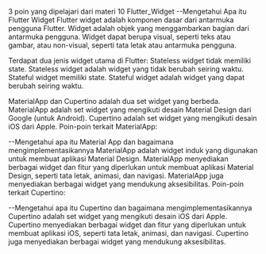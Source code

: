 3 poin yang dipelajari dari materi 10 Flutter_Widget
--Mengetahui Apa itu Flutter Widget
Flutter widget adalah komponen dasar dari antarmuka pengguna Flutter. Widget adalah objek yang menggambarkan bagian dari antarmuka pengguna. Widget dapat berupa visual, seperti teks atau gambar, atau non-visual, seperti tata letak atau antarmuka pengguna.

Terdapat dua jenis widget utama di Flutter:
Stateless widget tidak memiliki state. Stateless widget adalah widget yang tidak berubah seiring waktu.
Stateful widget memiliki state. Stateful widget adalah widget yang dapat berubah seiring waktu.

MaterialApp dan Cupertino adalah dua set widget yang berbeda. MaterialApp adalah set widget yang mengikuti desain Material Design dari Google (untuk Android). Cupertino adalah set widget yang mengikuti desain iOS dari Apple.
Poin-poin terkait MaterialApp:

--Mengetahui apa itu Material App dan bagaimana mengimplementasikannya
MaterialApp adalah widget induk yang digunakan untuk membuat aplikasi Material Design.
MaterialApp menyediakan berbagai widget dan fitur yang diperlukan untuk membuat aplikasi Material Design, seperti tata letak, animasi, dan navigasi.
MaterialApp juga menyediakan berbagai widget yang mendukung aksesibilitas.
Poin-poin terkait Cupertino:

--Mengetahui apa itu Cupertino dan bagaimana mengimplementasikannya
Cupertino adalah set widget yang mengikuti desain iOS dari Apple.
Cupertino menyediakan berbagai widget dan fitur yang diperlukan untuk membuat aplikasi iOS, seperti tata letak, animasi, dan navigasi.
Cupertino juga menyediakan berbagai widget yang mendukung aksesibilitas.
